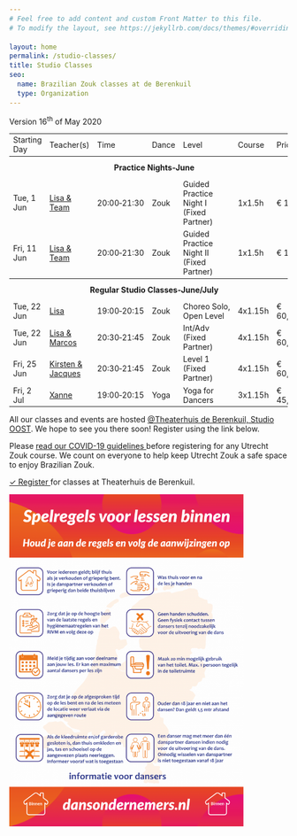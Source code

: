 ```yaml
---
# Feel free to add content and custom Front Matter to this file.
# To modify the layout, see https://jekyllrb.com/docs/themes/#overriding-theme-defaults

layout: home
permalink: /studio-classes/
title: Studio Classes
seo:
  name: Brazilian Zouk classes at de Berenkuil
  type: Organization
---
```


Version 16<sup>th</sup> of May 2020

<table id="schedule">
<tbody>

<tr>
  <td>Starting Day</td>
  <td>Teacher(s)</td>
  <td>Time</td>
  <td>Dance</td>
  <td>Level</td>
  <td>Course</td>
  <td style="width:60px">Price</td>
</tr>

<tr style="height: 40px">
  <th colspan="9">Practice Nights&#8209;June</th>
</tr>

<tr>
  <td>Tue, 1 Jun</td>
  <td><a href="/about#lisa-and-marcos">Lisa & Team</a></td>
  <td>20:00&#8209;21:30</td>
  <td>Zouk</td>
  <td>Guided Practice Night I (Fixed Partner)</td>
  <td>1x1.5h</td>
  <td>€ 15</td>
</tr>

<tr>
  <td>Fri, 11 Jun</td>
  <td><a href="/about#lisa-and-marcos">Lisa & Team</a></td>
  <td>20:00&#8209;21:30</td>
  <td>Zouk</td>
  <td>Guided Practice Night II (Fixed Partner)</td>
  <td>1x1.5h</td>
  <td>€ 15</td>
</tr>

<tr style="height: 40px;">
  <th colspan="9">Regular Studio Classes&#8209;June/July</th>
</tr>

<tr>
  <td>Tue, 22 Jun</td>
  <td><a href="/about#lisa-and-marcos">Lisa</a></td>
  <td>19:00&#8209;20:15</td>
  <td>Zouk</td>
  <td>Choreo&nbsp;Solo, Open&nbsp;Level</td>
  <td>4x1.15h</td>
  <td>€ 60,-</td>
</tr>

<tr>
  <td>Tue, 22 Jun</td>
  <td><a href="/about#lisa-and-marcos">Lisa & Marcos</a></td>
  <td>20:30&#8209;21:45</td>
  <td>Zouk</td>
  <td>Int/Adv (Fixed Partner)</td>
  <td>4x1.15h</td>
  <td>€ 60,-</td>
</tr>

<tr>
  <td>Fri, 25 Jun</td>
  <td><a href="/about#jacques-and-kirsten">Kirsten & Jacques</a></td>
  <td>20:30&#8209;21:45</td>
  <td>Zouk</td>
  <td>Level 1 (Fixed Partner)</td>
  <td>4x1.15h</td>
  <td>€ 60,-</td>
</tr>

<tr>
  <td>Fri, 2 Jul</td>
  <td><a href="/about#xanne">Xanne</a></td>
  <td>19:00&#8209;20:15</td>
  <td>Yoga</td>
  <td>Yoga for Dancers</td>
  <td>3x1.15h</td>
  <td>€ 45,-</td>
</tr>

</tbody>
</table>

All our classes and events are hosted 
<a href='https://goo.gl/maps/86Nr5hmZY3mu5sVP6'>@Theaterhuis de Berenkuil, Studio OOST</a>.
We hope to see you there soon! Register using the link below.

Please
<a
  href="https://docs.google.com/document/d/1M01lk91xgPNstD6FhEM4-3evL38TLtbF3deaKW2QWkw/edit?usp=sharing">
  read our COVID-19 guidelines
</a>
before registering for any Utrecht Zouk course.
We count on everyone to help keep Utrecht Zouk a safe space to enjoy Brazilian Zouk.

<a
  class="button"
  href="/studio-classes-registration">
  ✓ Register
</a>
for classes at Theaterhuis de Berenkuil.

<img
  style="max-width: 100%; max-height: 600px;"
  src="/spelregels-voor-lessen-binnen.png"
/>
